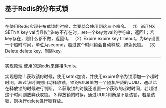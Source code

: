 
## 基于Redis的分布式锁

---------------
在使用Redis实现分布式锁的时候，主要就会使用到这三个命令。
（1）SETNX
    SETNX key val当且仅当key不存在时，set一个key为val的字符串，返回1；若key存在，则什么都不做，返回0。
（2）Expire
    expire key timeout。为key设置一个超时时间，单位为second，超过这个时间锁会自动释放，避免死锁。
（3）Delete
    delete key，删除key。
    
---------------

实现原理
使用的是jedis来连接Redis。

实现思路
1.获取锁的时候，使用setnx加锁，并使用expire命令为锁添加一个超时时间，超过该时间则自动释放锁，锁的value值为一个随机生成的UUID，通过此在释放锁的时候进行判断。
2.获取锁的时候还设置一个获取的超时时间，若超过这个时间则放弃获取锁。
3.释放锁的时候，通过UUID判断是不是该锁，若是该锁，则执行delete进行锁释放。
    
 